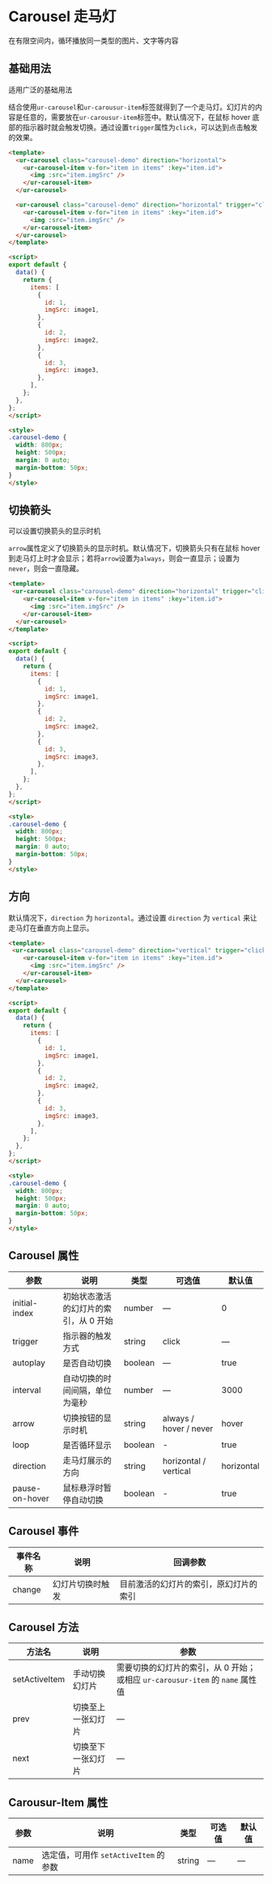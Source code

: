 # Carousel 走马灯

在有限空间内，循环播放同一类型的图片、文字等内容

## 基础用法

适用广泛的基础用法

结合使用`ur-carousel`和`ur-carousur-item`标签就得到了一个走马灯。幻灯片的内容是任意的，需要放在`ur-carousur-item`标签中。默认情况下，在鼠标 hover 底部的指示器时就会触发切换。通过设置`trigger`属性为`click`，可以达到点击触发的效果。
```html
<template>
  <ur-carousel class="carousel-demo" direction="horizontal">
    <ur-carousel-item v-for="item in items" :key="item.id">
      <img :src="item.imgSrc" />
    </ur-carousel-item>
  </ur-carousel>

  <ur-carousel class="carousel-demo" direction="horizontal" trigger="click">
    <ur-carousel-item v-for="item in items" :key="item.id">
      <img :src="item.imgSrc" />
    </ur-carousel-item>
  </ur-carousel>
</template>

<script>
export default {
  data() {
    return {
      items: [
        {
          id: 1,
          imgSrc: image1,
        },
        {
          id: 2,
          imgSrc: image2,
        },
        {
          id: 3,
          imgSrc: image3,
        },
      ],
    };
  },
};
</script>

<style>
.carousel-demo {
  width: 800px;
  height: 500px;
  margin: 0 auto;
  margin-bottom: 50px;
}
</style>
```

## 切换箭头
可以设置切换箭头的显示时机

`arrow`属性定义了切换箭头的显示时机。默认情况下，切换箭头只有在鼠标 hover 到走马灯上时才会显示；若将`arrow`设置为`always`，则会一直显示；设置为`never`，则会一直隐藏。
```html
<template>
 <ur-carousel class="carousel-demo" direction="horizontal" trigger="click" arrow="always">
    <ur-carousel-item v-for="item in items" :key="item.id">
      <img :src="item.imgSrc" />
    </ur-carousel-item>
  </ur-carousel>
</template>

<script>
export default {
  data() {
    return {
      items: [
        {
          id: 1,
          imgSrc: image1,
        },
        {
          id: 2,
          imgSrc: image2,
        },
        {
          id: 3,
          imgSrc: image3,
        },
      ],
    };
  },
};
</script>

<style>
.carousel-demo {
  width: 800px;
  height: 500px;
  margin: 0 auto;
  margin-bottom: 50px;
}
</style>
```

## 方向
默认情况下，`direction` 为 `horizontal`。通过设置 `direction` 为 `vertical` 来让走马灯在垂直方向上显示。

```html
<template>
 <ur-carousel class="carousel-demo" direction="vertical" trigger="click">
    <ur-carousel-item v-for="item in items" :key="item.id">
      <img :src="item.imgSrc" />
    </ur-carousel-item>
  </ur-carousel>
</template>

<script>
export default {
  data() {
    return {
      items: [
        {
          id: 1,
          imgSrc: image1,
        },
        {
          id: 2,
          imgSrc: image2,
        },
        {
          id: 3,
          imgSrc: image3,
        },
      ],
    };
  },
};
</script>

<style>
.carousel-demo {
  width: 800px;
  height: 500px;
  margin: 0 auto;
  margin-bottom: 50px;
}
</style>
```

## Carousel 属性
| 参数      | 说明          | 类型      | 可选值                           | 默认值  |
|---------- |-------------- |---------- |--------------------------------  |-------- |
| initial-index | 初始状态激活的幻灯片的索引，从 0 开始 | number | — | 0 |
| trigger | 指示器的触发方式 | string | click | — |
| autoplay | 是否自动切换 | boolean | — | true |
| interval | 自动切换的时间间隔，单位为毫秒 | number | — | 3000 |
| arrow | 切换按钮的显示时机 | string | always / hover / never | hover |
| loop | 是否循环显示 | boolean | - | true |
| direction | 走马灯展示的方向 | string | horizontal / vertical | horizontal |
| pause-on-hover | 鼠标悬浮时暂停自动切换 | boolean | - | true |

## Carousel 事件
| 事件名称 | 说明 | 回调参数 |
|---------|---------|---------|
| change | 幻灯片切换时触发 | 目前激活的幻灯片的索引，原幻灯片的索引 |

## Carousel 方法
| 方法名      | 说明          | 参数 |
|---------- |-------------- | -- |
| setActiveItem | 手动切换幻灯片 | 需要切换的幻灯片的索引，从 0 开始；或相应 `ur-carousur-item` 的 `name` 属性值 |
| prev | 切换至上一张幻灯片 | — |
| next | 切换至下一张幻灯片 | — |

## Carousur-Item 属性
| 参数      | 说明          | 类型      | 可选值                           | 默认值  |
|---------- |-------------- |---------- |--------------------------------  |-------- |
| name | 选定值，可用作 `setActiveItem` 的参数 | string | — | — |
